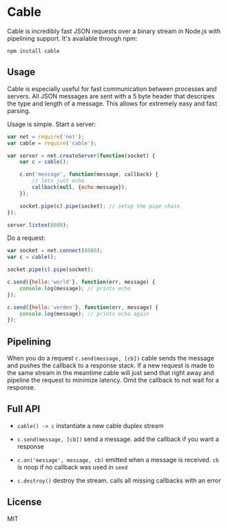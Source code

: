 # Cable

Cable is incredibly fast JSON requests over a binary stream in Node.js with pipelining support.
It's available through npm:

	npm install cable

## Usage

Cable is especially useful for fast communication between processes and servers. All JSON messages
are sent with a 5 byte header that descripes the type and length of a message. This allows for extremely
easy and fast parsing.

Usage is simple. Start a server:

``` js
var net = require('net');
var cable = require('cable');

var server = net.createServer(function(socket) {
	var c = cable();

	c.on('message', function(message, callback) {
		// lets just echo
		callback(null, {echo:message});
	});

	socket.pipe(c).pipe(socket); // setup the pipe chain
});

server.listen(8080);
```

Do a request:

``` js
var socket = net.connect(8080);
var c = cable();

socket.pipe(c).pipe(socket);

c.send({hello:'world'}, function(err, message) {
	console.log(message); // prints echo
});

c.send({hello:'verden'}, function(err, message) {
	console.log(message); // prints echo again
});
```

## Pipelining

When you do a request `c.send(message, [cb])` cable sends the message and pushes the callback to a response stack. If a new request is made to the same stream in the meantime cable will just send that right away and pipeline the request to minimize latency. Omit the callback to not wait for a response.

## Full API

* `cable() -> c` instantiate a new cable duplex stream

* `c.send(message, [cb])` send a message. add the callback if you want a response

* `c.on('message', message, cb)` emitted when a message is received. `cb` is noop if no callback was used in `send`

* `c.destroy()` destroy the stream. calls all missing callbacks with an error

## License

MIT